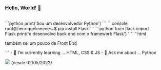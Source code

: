 ### Hello, World! 👋




  <br>
  ```python
  print('Sou um desenvolvedor Python')
  ```
  ```console
  root@henriquelmeeee:~$ pip install Flask
  ```
  ```python
  from flask import Flask
  print('e desenvolvo back end com o framework Flask')
  ```
  ```html
  <p>também sei um pouco de Front End</p>
  ```
  - 🌱 I’m currently learning ... HTML, CSS & JS
  - 💬 Ask me about ... Python


![](https://komarev.com/ghpvc/?username=henriquelmeeee) (desde 02/05/2022)
<!--
**henriquelmeeee/henriquelmeeee** is a ✨ _special_ ✨ repository because its `README.md` (this file) appears on your GitHub profile.

Here are some ideas to get you started:

- 🔭 I’m currently working on ...
- 🌱 I’m currently learning ...
- 👯 I’m looking to collaborate on ...
- 🤔 I’m looking for help with ...
- 💬 Ask me about ...
- 📫 How to reach me: ...
- 😄 Pronouns: ...
- ⚡ Fun fact: ...
-->
